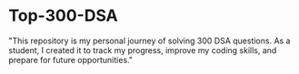 # Top-300-DSA
"This repository is my personal journey of solving 300 DSA questions. As a student, I created it to track my progress, improve my coding skills, and prepare for future opportunities."
